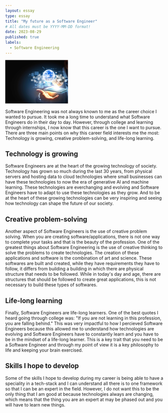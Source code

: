 ```yaml
---
layout: essay
type: essay
title: "My future as a Software Engineer"
# All dates must be YYYY-MM-DD format!
date: 2023-08-29
published: true
labels:
  - Software Engineering 
---
```


<img width="200px" class="rounded float-start pe-4" src="../img/difficulty/swe-header.jpg">

Software Engineering was not always known to me as the career choice I wanted to pursue. It took me a long time to understand what Software Engineers do in their day to day. However, through college and learning through internships, I now know that this career is the one I want to pursue. There are three main points on why this career field interests me the most: Technology is growing, creative problem-solving, and life-long learning. 


## Technology is growing
Software Engineers are at the heart of the growing technology of society. Technology has grown so much during the last 30 years, from physical servers and hosting data to cloud technologies where small businesses can have these technologies to now the era of generative AI and machine learning. These technologies are everchanging and evolving and Software Engineers have to adapt to use these technologies as they grow. And to be at the heart of these growing technologies can be very inspiring and seeing how technology can shape the future of our society.

## Creative problem-solving
Another aspect of Software Engineers is the use of creative problem solving. When you are creating software/applications, there is not one way to complete your tasks and that is the beauty of the profession. One of the greatest things about Software Engineering is the use of creative thinking to solve the problems to create technologies. The creation of these applications and software is the combination of art and science. These softwares are built and created, while they have requirements they have to follow, it differs from building a building in which there are physical structure that needs to be followed. While in today's day and age, there are structures that should be followed to create great applications, this is not necessary to build these types of softwares. 

## Life-long learning
Finally, Software Engineers are life-long learners. One of the best quotes I heard going through college was: "If you are not learning in this profession, you are falling behind." This was very impactful to how I percieved Software Engineers because this allowed me to understand how technologies are evolving and Software Engineers have to constantly learn and you have to be in the mindset of a life-long learner. This is a key trait that you need to be a Software Engineer and through my point of view it is a key philosophy to life and keeping your brain exercised. 

## Skills I hope to develop
Some of the skills I hope to develop during my career is being able to have a speciality in a tech-stack and I can understand all there is to one framework so that I can be an expert in the field. However, I do not want this to be the only thing that I am good at because technologies always are changing, which means that the thing you are an expert at may be phased out and you will have to learn new things. 
